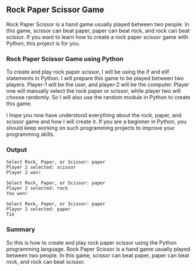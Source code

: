 ## Rock Paper Scissor Game

Rock Paper Scissor is a hand game usually played between two people. In this game, scissor can beat paper, paper can beat rock, and rock can beat scissor. If you want to learn how to create a rock paper scissor game with Python, this project is for you.

### Rock Paper Scissor Game using Python

To create and play rock paper scissor, I will be using the if and elif statements in Python. I will prepare this game to be played between two players. Player-1 will be the user, and player-2 will be the computer. Player one will manually select the rock paper or scissor, while player two will choose randomly. So I will also use the random module in Python to create this game.

I hope you now have understood everything about the rock, paper, and scissor game and how I will create it. If you are a beginner in Python, you should keep working on such programming projects to improve your programming skills.

### Output

```
Select Rock, Paper, or Scissor: paper
Player 2 selected: scissor
Player 2 won!
```

```
Select Rock, Paper, or Scissor: paper
Player 2 selected: rock
You won!
```

```
Select Rock, Paper, or Scissor: paper
Player 2 selected: paper
Tie
```

### Summary

So this is how to create and play rock paper scissor using the Python programming language. Rock Paper Scissor is a hand game usually played between two people. In this game, scissor can beat paper, paper can beat rock, and rock can beat scissor.